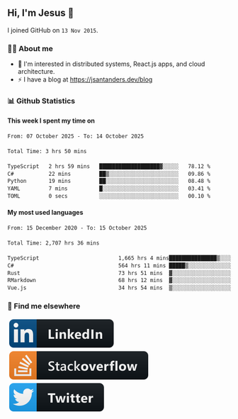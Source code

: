 ## Hi, I'm Jesus 👋

I joined GitHub on `13 Nov 2015`.

<!-- Talking about you -->

### 👨‍💻 About me

- 👦 I'm interested in distributed systems, React.js apps, and cloud architecture.
- ⚡️ I have a blog at <https://jsantanders.dev/blog>

### 📊 Github Statistics

#### This week I spent my time on

<!--START_SECTION:weekly-->

```txt
From: 07 October 2025 - To: 14 October 2025

Total Time: 3 hrs 50 mins

TypeScript   2 hrs 59 mins   ███████████████████▓░░░░░   78.12 %
C#           22 mins         ██▒░░░░░░░░░░░░░░░░░░░░░░   09.86 %
Python       19 mins         ██░░░░░░░░░░░░░░░░░░░░░░░   08.48 %
YAML         7 mins          █░░░░░░░░░░░░░░░░░░░░░░░░   03.41 %
TOML         0 secs          ░░░░░░░░░░░░░░░░░░░░░░░░░   00.10 %
```

<!--END_SECTION:weekly-->

#### My most used languages

<!--START_SECTION:alltime-->

```txt
From: 15 December 2020 - To: 15 October 2025

Total Time: 2,707 hrs 36 mins

TypeScript                         1,665 hrs 4 mins███████████████▒░░░░░░░░░   61.50 %
C#                                 564 hrs 11 mins █████▒░░░░░░░░░░░░░░░░░░░   20.84 %
Rust                               73 hrs 51 mins  ▓░░░░░░░░░░░░░░░░░░░░░░░░   02.73 %
RMarkdown                          68 hrs 12 mins  ▓░░░░░░░░░░░░░░░░░░░░░░░░   02.52 %
Vue.js                             34 hrs 54 mins  ▒░░░░░░░░░░░░░░░░░░░░░░░░   01.29 %
```

<!--END_SECTION:alltime-->

### 📢 Find me elsewhere

<p>
  <a target="_blank" href="https://linkedin.com/in/jsantanders">
    <img src="https://github.com/jsantanders/jsantanders/blob/master/img/linkedin.svg" alt="LinkedIn" style="vertical-align:top; margin:4px">
  </a>
  
  <a target="_blank" href="https://stackoverflow.com/users/7318331/jesus-santander">
    <img src="https://github.com/jsantanders/jsantanders/blob/master/img/stackoverflow.svg" alt="StackOverflow" style="vertical-align:top; margin:4px">
  </a>
  
  <a target="_blank" href="http://twitter.com/jsantanders">
    <img src="https://github.com/jsantanders/jsantanders/blob/master/img/twitter.svg" alt="Twitter" style="vertical-align:top; margin:4px">
  </a>
</p>
